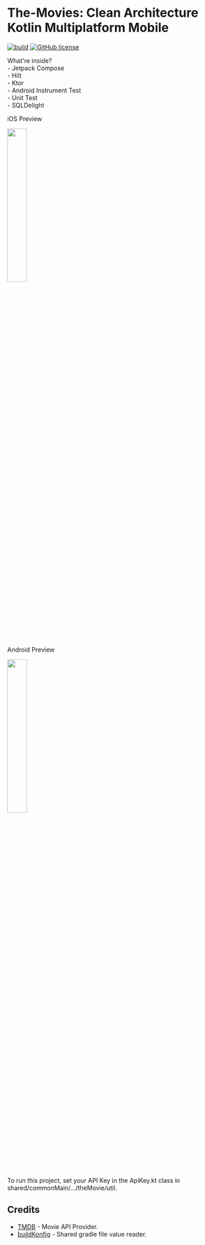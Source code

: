 The-Movies: Clean Architecture Kotlin Multiplatform Mobile
==========
[![build](https://github.com/annasta13/The-Movies/actions/workflows/gradle.yml/badge.svg)](https://github.com/annasta13/The-Movies/actions/workflows/gradle.yml)
[![GitHub license](https://img.shields.io/github/license/annasta13/The-Movies.svg?style=plastic)](https://github.com/annasta13/The-Movies/blob/main/LICENSE)
<p>What're inside?
<br>- Jetpack Compose
<br>- Hilt
<br>- Ktor
<br>- Android Instrument Test
<br>- Unit Test
<br>- SQLDelight
</p>
<p>iOS Preview</p>
<p><img src="https://raw.githubusercontent.com/annasta13/The-Movies/main/The-Movie-Screenshot-iOS.gif" width=30% height=30%></p>
<p>Android Preview</p>
<p><img src="https://raw.githubusercontent.com/annasta13/The-Movies/main/The-Movie-Screenshot-Android.gif" width=30% height=30%></p>
To run this project, set your API Key in the ApiKey.kt class in shared/commonMain/.../theMovie/util.

## Credits
- [TMDB][1] - Movie API Provider.
- [buildKonfig][2] - Shared gradle file value reader.

[1]: https://www.themoviedb.org/documentation/api
[2]: https://github.com/yshrsmz/BuildKonfig
